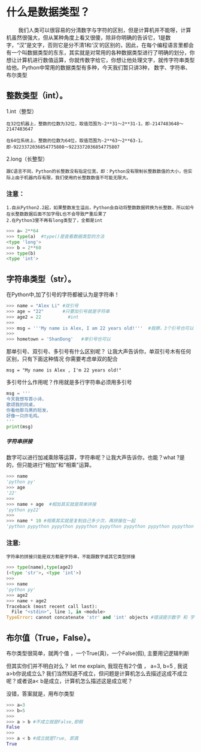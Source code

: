什么是数据类型？
=====

　　  我们人类可以很容易的分清数字与字符的区别，但是计算机并不能呀，计算机虽然很强大，但从某种角度上看又很傻，除非你明确的告诉它，1是数字，“汉”是文字，否则它是分不清1和‘汉’的区别的，因此，在每个编程语言里都会有一个叫数据类型的东东，其实就是对常用的各种数据类型进行了明确的划分，你想让计算机进行数值运算，你就传数字给它，你想让他处理文字，就传字符串类型给他。Python中常用的数据类型有多种，今天我们暂只讲3种， 数字、字符串、布尔类型

整数类型（int）。
-----

1.int（整型）

    在32位机器上，整数的位数为32位，取值范围为-2**31～2**31-1，即-2147483648～2147483647

    在64位系统上，整数的位数为64位，取值范围为-2**63～2**63-1，即-9223372036854775808～9223372036854775807

2.long（长整型）

    跟C语言不同，Python的长整数没有指定位宽，即：Python没有限制长整数数值的大小，但实际上由于机器内存有限，我们使用的长整数数值不可能无限大。

### 注意：

    1.自从Python2.2起，如果整数发生溢出，Python会自动将整数数据转换为长整数，所以如今在长整数数据后面不加字母L也不会导致严重后果了
    2.在Python3里不再有long类型了，全都是int
    
```python
>>> a= 2**64
>>> type(a)  #type()是查看数据类型的方法
<type 'long'>
>>> b = 2**60
>>> type(b)
<type 'int'>
```

字符串类型（str）。
-----

在Python中,加了引号的字符都被认为是字符串！

```python
>>> name = "Alex Li" #双引号
>>> age = "22"       #只要加引号就是字符串
>>> age2 = 22          #int
>>> 
>>> msg = '''My name is Alex, I am 22 years old!'''  #我擦，3个引号也可以
>>> 
>>> hometown = 'ShanDong'   #单引号也可以
```

那单引号、双引号、多引号有什么区别呢？ 让我大声告诉你，单双引号木有任何区别，只有下面这种情况 你需要考虑单双的配合
```
msg = "My name is Alex , I'm 22 years old!"
```
多引号什么作用呢？作用就是多行字符串必须用多引号

```python
msg = '''
今天我想写首小诗，
歌颂我的同桌，
你看他那乌黑的短发，
好像一只炸毛鸡。
'''
print(msg)
```

##### 字符串拼接

数字可以进行加减乘除等运算，字符串呢？让我大声告诉你，也能？what ?是的，但只能进行"相加"和"相乘"运算。

```python
>>> name
'python py'
>>> age
'22'
>>> 
>>> name + age  #相加其实就是简单拼接
'python py22'
>>> 
>>> name * 10 #相乘其实就是复制自己多少次，再拼接在一起
'python pypython pypython pypython pypython pypython pypython pypython pypython pypython py'
```

### 注意:
    字符串的拼接只能是双方都是字符串，不能跟数字或其它类型拼接

```python
>>> type(name),type(age2)
(<type 'str'>, <type 'int'>)
>>> 
>>> name
'python py'
>>> age2
>>> name + age2
Traceback (most recent call last):
  File "<stdin>", line 1, in <module>
TypeError: cannot concatenate 'str' and 'int' objects #错误提示数字 和 字符 不能拼接
```

布尔值（True，False）。
-----

布尔类型很简单，就两个值 ，一个True(真)，一个False(假), 主要用记逻辑判断

但其实你们并不明白对么？ let me explain, 我现在有2个值 ， a=3, b=5 , 我说a>b你说成立么? 我们当然知道不成立，但问题是计算机怎么去描述这成不成立呢？或者说a< b是成立，计算机怎么描述这是成立呢？

没错，答案就是，用布尔类型

```python
>>> a=3
>>> b=5
>>> 
>>> a > b #不成立就是False,即假
False
>>> 
>>> a < b #成立就是True, 即真
True
```

